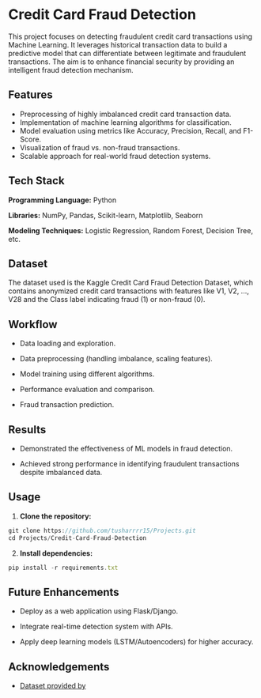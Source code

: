 
# Credit Card Fraud Detection

This project focuses on detecting fraudulent credit card transactions using Machine Learning. It leverages historical transaction data to build a predictive model that can differentiate between legitimate and fraudulent transactions. The aim is to enhance financial security by providing an intelligent fraud detection mechanism.




## Features

- Preprocessing of highly imbalanced credit card transaction data.
- Implementation of machine learning algorithms for classification.
- Model evaluation using metrics like Accuracy, Precision, Recall, and F1-Score.
- Visualization of fraud vs. non-fraud transactions.
- Scalable approach for real-world fraud detection systems.


## Tech Stack

**Programming Language:** Python

**Libraries:** NumPy, Pandas, Scikit-learn, Matplotlib, Seaborn

**Modeling Techniques:** Logistic Regression, Random Forest, Decision Tree, etc.

## Dataset

The dataset used is the Kaggle Credit Card Fraud Detection Dataset, which contains anonymized credit card transactions with features like V1, V2, ..., V28 and the Class label indicating fraud (1) or non-fraud (0).

## Workflow

- Data loading and exploration.

- Data preprocessing (handling imbalance, scaling features).

- Model training using different algorithms.

- Performance evaluation and comparison.

- Fraud transaction prediction.

## Results

- Demonstrated the effectiveness of ML models in fraud detection.

- Achieved strong performance in identifying fraudulent transactions despite imbalanced data.










## Usage

1) **Clone the repository:**


```javascript
git clone https://github.com/tusharrrr15/Projects.git
cd Projects/Credit-Card-Fraud-Detection

```
2) **Install dependencies:**

```javascript
pip install -r requirements.txt

```
## Future Enhancements

- Deploy as a web application using Flask/Django.

- Integrate real-time detection system with APIs.

- Apply deep learning models (LSTM/Autoencoders) for higher accuracy.


## Acknowledgements

 - [Dataset provided by](https://www.kaggle.com/mlg-ulb/creditcardfraud?utm_source=chatgpt.com)

